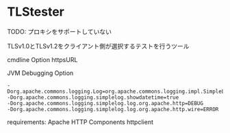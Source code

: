 # TLStester

TODO:
プロキシをサポートしていない

TLSv1.0とTLSv1.2をクライアント側が選択するテストを行うツール


cmdline Option
httpsURL

JVM Debugging Option
```
-Dorg.apache.commons.logging.Log=org.apache.commons.logging.impl.SimpleLog
-Dorg.apache.commons.logging.simplelog.showdatetime=true
-Dorg.apache.commons.logging.simplelog.log.org.apache.http=DEBUG
-Dorg.apache.commons.logging.simplelog.log.org.apache.http.wire=ERROR
```

requirements:
Apache HTTP Components httpclient
